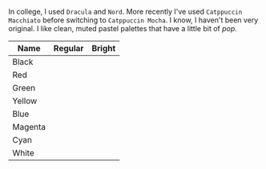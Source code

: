 In college, I used `Dracula` and `Nord`. More recently I've used
`Catppuccin Macchiato` before switching to `Catppuccin Mocha`. I know, I haven't
been very original. I like clean, muted pastel palettes that have a little bit
of _pop_.

| Name    | Regular | Bright |
| ------- | ------- | ------ |
| Black   |         |        |
| Red     |         |        |
| Green   |         |        |
| Yellow  |         |        |
| Blue    |         |        |
| Magenta |         |        |
| Cyan    |         |        |
| White   |         |        |
